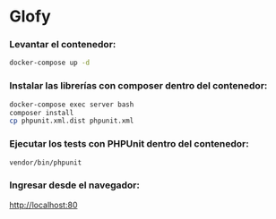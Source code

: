 # Glofy

### Levantar el contenedor:

```bash
docker-compose up -d
```

### Instalar las librerías con composer dentro del contenedor:

```bash
docker-compose exec server bash
composer install
cp phpunit.xml.dist phpunit.xml
```

### Ejecutar los tests con PHPUnit dentro del contenedor:

```bash
vendor/bin/phpunit
```

### Ingresar desde el navegador:

[http://localhost:80](http://localhost:80)